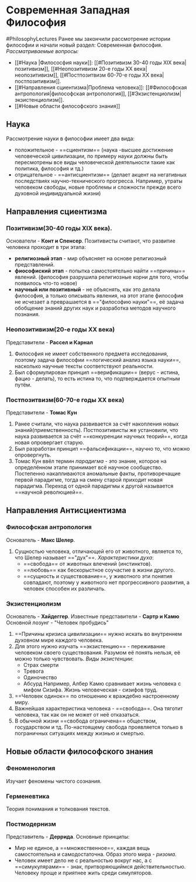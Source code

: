 # Современная Западная Философия
#PhilosophyLectures 
Ранее мы закончили рассмотрение истории философии и начали новый раздел: Современная философия.
*Рассматриваемые вопросы:*
- [[#Наука |Филососфия науки]]: [[#Позитивизм 30-40 годы XIX века|позитивизм]], [[#Неопозитивизм 20-е годы XX века|неопозитивизм]], [[#Постпозитвизм 60-70-e годы XX века|постпозитивизм]].
- [[#Направления сциентизма|Проблема человека]]: [[#Философская антропология|философская антропология]], [[#Экзистенциолизм|экзистенциолизм]].
- [[#Новые области философского знания]]

## Наука
Рассмотрение науки в философии имеет два вида:
- положительное - ==сциентизм== (наука -высшее достижение человеческой цивилизации, по примеру науки должны быть пересмотрены все виды человеческой деятельности такие как политика, философия и тд.)
- отрицательное - ==антисциентизм== (делает акцент на негативных последствиях научно-технического прогресса. Например, утраты человеком свободы, новые проблемы и сложности прежде всего духовной индивидуальной жизни)

## Направления сциентизма
### Позитивизм(30-40 годы XIX века).
Основатели - **Конт и Спенсер**.
Позитивисты считают, что развитие человека проходит в три этапа:
- **религиозный этап** - мир объясняет на основе религиозный представлений.
- **фиософиский этап** - попытка самостоятельно найти ==причины== явлений. (философия разрушила религиозные корни для того, чтобы появилось что-то новое)
- **научный или позитивный** - не объяснять, как это делала философия, а только описывать явления, на этот этапе философия не исчезает а преврашается в =="философию науки"==, её задача обобщение знаний других наук и разработка методов научного познания.

### Неопозитивизм(20-е годы XX  века)
Представители - **Рассел и Карнал**
1) Философия не имеет собственного предмета исследования, поэтому задача философии ==логический анализ языка науки==, насколько научные тексты соответствуют реальности.
2) Был сформулирован принцип ==верификации== (верус - истина, фацио - делать), то есть истина то, что подтверждается опытным путём.

### Постпозитвизм(60-70-e годы XX века)
Представители -  **Томас Кун**
1) Ранее считали, что наука развивается за счёт накопления новых знаний(приемственность). Постпозитивисты же установили, что наука развивается за счёт ==конкуренции научных теорий==, когда новая опровергает старую. 
2) Был разработан принцип ==фальсификации==, научно то, что можно опровергнуть.
3) Томас Кун ввёл термин *парадигма* - это знание, которое на определённом этапе принимает всё научное сообщество. Постепенно накапливаются аномальные факты, противоречащие первой парадигме, тогда на смену старой приходит новая парадигма. Переход от одной парадигмы к другой называется ==научной революцией==.

## Направления Антисциентизма
### Философская антропология
Основатель - **Макс Шелер**.
1) Сущностью человека, отличающей его от животного, является то, что Шелер называет =="дух"==.
*Характеристики духа*:
	- ==свобода== от животных влечений (инстинктов).
	- ==любовь== как бескорыстное соучастие в жизни другого.
	- ==сущность и существование==, у животного эти понятия совпадают, поэтому у животного нет прогрессивного развития, а человек способен их различать.

### Экзистенциолизм
Основатель - **Хайдеггер**.
Известные представители - **Сартр и Камю**
Основной лозунг - "Человек пробудись"
1) ==Причины кризиса цивилизации== нужно искать во внутреннем духовном мире каждого человека.
2) Для этого нужно изучать ==экзистенцию== - переживание человеком своего существования. Разумом её понять нельзя, её можно только чувствовать.
	 *Виды экзистенции*:
	 - Страх смерти
	 - Тревога
	 - Одиночество
	 - Абсурд
	Например, Албер Камю сравнивает жизнь человека с мифом Сизифа. Жизнь человеческая - сизифов труд.
3) ==Человек одинок== по отношению к враждебно настроенному миру.
4) Важнейшая характеристика человека - ==свобода==. Она тяготит человека, так как он не может от неё отказаться. 
5) В обычной жизни ==свобода ограничена== обществом, государством и тд. По-настоящему свобода проявляется только в пограничных ситуациях между жизнью и смертью.


## Новые области философского знания
### Феноменология
Изучает феномены чистого сознания.

### Герменевтика
Теория понимания и толкования текстов.

### Постмодернизм
Представитель - **Деррида**.
Основные принципы:
- Мир не единое, а ==множественное==, каждая вещь самостоятельна и самодостаточна. Образ этого мира - *ризома*.
- Человек имеет дело не с реальностью вокруг нас, а с ==симукулярами== - знак, притворяющиймся действительностью. Человеку проще и приятнее жить среди симуляторов.

